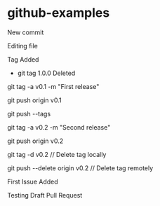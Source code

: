 # github-examples

New commit

Editing file

Tag Added

- git tag 1.0.0 Deleted

git tag -a v0.1 -m "First release"

git push origin v0.1

git push --tags

git tag -a v0.2 -m "Second release"

git push origin v0.2

git tag -d v0.2 // Delete tag locally

git push --delete origin v0.2 // Delete tag remotely

First Issue Added

Testing Draft Pull Request
